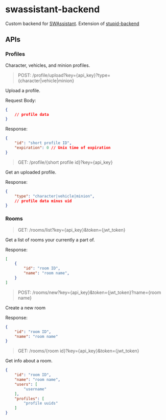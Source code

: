 # swassistant-backend

Custom backend for [SWAssistant](https://github.com/CalebQ42/SWAssistant). Extension of [stupid-backend](https://github.com/CalebQ42/stupid-backend)

## APIs

### Profiles

Character, vehicles, and minion profiles.

> POST: /profile/upload?key={api_key}?type={character|vehicle|minion}

Upload a profile.

Request Body:

```json
{
    // profile data
}
```

Response:

```json
{
    "id": "short profile ID",
    "expiration": 0 // Unix time of expiration
}
```

> GET: /profile/{short profile id}?key={api_key}

Get an uploaded profile.

Response:

```json
{
    "type": "character|vehicle|minion",
    // profile data minus uid
}
```

### Rooms

> GET: /rooms/list?key={api_key}&token={jwt_token}

Get a list of rooms your currently a part of.

Response:

```json
[
    {
        "id": "room ID",
        "name": "room name",
    }
]
```

> POST: /rooms/new?key={api_key}&token={jwt_token}?name={room name}

Create a new room

Response:

```json
{
    "id": "room ID",
    "name": "room name"
}
```

> GET: /rooms/{room id}?key={api_key}&token={jwt_token}

Get info about a room.

```json
{
    "id": "room ID",
    "name": "room name",
    "users": [
        "username"
    ],
    "profiles": [
        "profile uuids"
    ]
}
```

